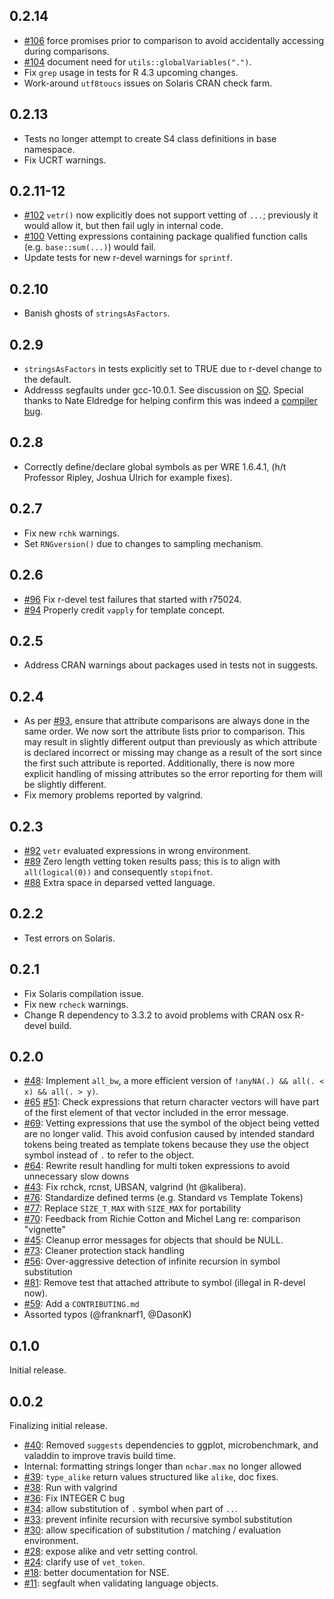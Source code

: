 ## 0.2.14

* [#106](https://github.com/brodieG/vetr/issues/106) force promises prior to
  comparison to avoid accidentally accessing during comparisons.
* [#104](https://github.com/brodieG/vetr/issues/104) document need for
  `utils::globalVariables(".")`.
* Fix `grep` usage in tests for R 4.3 upcoming changes.
* Work-around `utf8toucs` issues on Solaris CRAN check farm.

## 0.2.13

* Tests no longer attempt to create S4 class definitions in base namespace.
* Fix UCRT warnings.

## 0.2.11-12

* [#102](https://github.com/brodieG/vetr/issues/102) `vetr()` now explicitly
  does not support vetting of `...`; previously it would allow it, but then fail
  ugly in internal code.
* [#100](https://github.com/brodieG/vetr/issues/100) Vetting expressions
  containing package qualified function calls (e.g. `base::sum(...)`) would
  fail.
* Update tests for new r-devel warnings for `sprintf`.

## 0.2.10

* Banish ghosts of `stringsAsFactors`.

## 0.2.9

* `stringsAsFactors` in tests explicitly set to TRUE due to r-devel change
  to the default.
* Addresss segfaults under gcc-10.0.1.  See discussion on
  [SO](https://stackoverflow.com/q/60406042/2725969).  Special thanks to Nate
  Eldredge for helping confirm this was indeed a [compiler
  bug](https://gcc.gnu.org/bugzilla/show_bug.cgi?id=93982).

## 0.2.8

* Correctly define/declare global symbols as per WRE 1.6.4.1, (h/t Professor
  Ripley, Joshua Ulrich for example fixes).

## 0.2.7

* Fix new `rchk` warnings.
* Set `RNGversion()` due to changes to sampling mechanism.

## 0.2.6

* [#96](https://github.com/brodieG/vetr/issues/96) Fix r-devel test failures
  that started with r75024.
* [#94](https://github.com/brodieG/vetr/issues/94) Properly credit `vapply` for
  template concept.

## 0.2.5

* Address CRAN warnings about packages used in tests not in suggests.

## 0.2.4

* As per [#93](https://github.com/brodieG/vetr/issues/93), ensure that attribute
  comparisons are always done in the same order.  We now sort the attribute
  lists prior to comparison.  This may result in slightly different output than
  previously as which attribute is declared incorrect or missing may change as a
  result of the sort since the first such attribute is reported.  Additionally,
  there is now more explicit handling of missing attributes so the error
  reporting for them will be slightly different.
* Fix memory problems reported by valgrind.

## 0.2.3

* [#92](https://github.com/brodieG/vetr/issues/92) `vetr` evaluated expressions
  in wrong environment.
* [#89](https://github.com/brodieG/vetr/issues/89) Zero length vetting token
  results pass; this is to align with `all(logical(0))` and consequently
  `stopifnot`.
* [#88](https://github.com/brodieG/vetr/issues/88) Extra space in deparsed
  vetted language.

## 0.2.2

* Test errors on Solaris.

## 0.2.1

* Fix Solaris compilation issue.
* Fix new `rcheck` warnings.
* Change R dependency to 3.3.2 to avoid problems with CRAN osx R-devel build.

## 0.2.0

* [#48](https://github.com/brodieG/vetr/issues/48): Implement `all_bw`, a
  more efficient version of `!anyNA(.) && all(. < x) && all(. > y)`.
* [#65](https://github.com/brodieG/vetr/issues/65)
  [#51](https://github.com/brodieG/vetr/issues/51): Check expressions that
  return character vectors will have part of the first element of that vector
  included in the error message.
* [#69](https://github.com/brodieG/vetr/issues/69): Vetting expressions that
  use the symbol of the object being vetted are no longer valid.  This avoid
  confusion caused by intended standard tokens being treated as template tokens
  because they use the object symbol instead of `.` to refer to the object.
* [#64](https://github.com/brodieG/vetr/issues/64): Rewrite result handling
  for multi token expressions to avoid unnecessary slow downs
* [#43](https://github.com/brodieG/vetr/issues/43): Fix rchck, rcnst, UBSAN,
  valgrind (ht @kalibera).
* [#76](https://github.com/brodieG/vetr/issues/76): Standardize defined
  terms (e.g. Standard vs Template Tokens)
* [#77](https://github.com/brodieG/vetr/issues/77): Replace `SIZE_T_MAX`
  with `SIZE_MAX` for portability
* [#70](https://github.com/brodieG/vetr/issues/70): Feedback from Richie
  Cotton and Michel Lang re: comparison "vignette"
* [#45](https://github.com/brodieG/vetr/issues/45): Cleanup error messages
  for objects that should be NULL.
* [#73](https://github.com/brodieG/vetr/issues/73): Cleaner protection stack
  handling
* [#56](https://github.com/brodieG/vetr/issues/56): Over-aggressive
  detection of infinite recursion in symbol substitution
* [#81](https://github.com/brodieG/vetr/issues/81): Remove test that attached
  attribute to symbol (illegal in R-devel now).
* [#59](https://github.com/brodieG/vetr/issues/59): Add a `CONTRIBUTING.md`
* Assorted typos (@franknarf1, @DasonK)

## 0.1.0

Initial release.

## 0.0.2

Finalizing initial release.

* [#40](https://github.com/brodieG/vetr/issues/40): Removed `suggests`
  dependencies to ggplot, microbenchmark, and valaddin to improve travis build
  time.
* Internal: formatting strings longer than `nchar.max` no longer allowed
* [#39](https://github.com/brodieG/vetr/issues/39): `type_alike` return
  values structured like `alike`, doc fixes.
* [#38](https://github.com/brodieG/vetr/issues/38): Run with valgrind
* [#36](https://github.com/brodieG/vetr/issues/36): Fix INTEGER C bug
* [#34](https://github.com/brodieG/vetr/issues/34): allow substitution of
  `.` symbol when part of `..`.
* [#33](https://github.com/brodieG/vetr/issues/33): prevent infinite
  recursion with recursive symbol substitution
* [#30](https://github.com/brodieG/vetr/issues/30): allow specification of
  substitution / matching / evaluation environment.
* [#28](https://github.com/brodieG/vetr/issues/28): expose alike and vetr
  setting control.
* [#24](https://github.com/brodieG/vetr/issues/24): clarify use of
  `vet_token`.
* [#18](https://github.com/brodieG/vetr/issues/18): better documentation for
  NSE.
* [#11](https://github.com/brodieG/vetr/issues/11): segfault when validating
  language objects.
